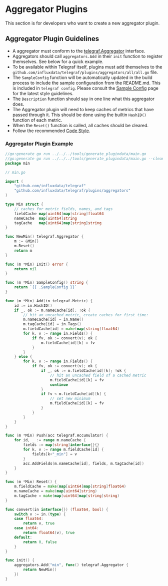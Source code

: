 # Aggregator Plugins

This section is for developers who want to create a new aggregator plugin.

## Aggregator Plugin Guidelines

* A aggregator must conform to the [telegraf.Aggregator][] interface.
* Aggregators should call `aggregators.Add` in their `init` function to
  register themselves.  See below for a quick example.
* To be available within Telegraf itself, plugins must add themselves to the
  `github.com/influxdata/telegraf/plugins/aggregators/all/all.go` file.
* The `SampleConfig` function will be automatically updated in the build process to include
  the sample configuration from the README.md. This is included in `telegraf config`.  Please
  consult the [Sample Config][] page for the latest style guidelines.
* The `Description` function should say in one line what this aggregator does.
* The Aggregator plugin will need to keep caches of metrics that have passed
  through it. This should be done using the builtin `HashID()` function of
  each metric.
* When the `Reset()` function is called, all caches should be cleared.
* Follow the recommended [Code Style][].

### Aggregator Plugin Example

```go
//go:generate go run ../../../tools/generate_plugindata/main.go
//go:generate go run ../../../tools/generate_plugindata/main.go --clean
package min

// min.go

import (
    "github.com/influxdata/telegraf"
    "github.com/influxdata/telegraf/plugins/aggregators"
)

type Min struct {
    // caches for metric fields, names, and tags
    fieldCache map[uint64]map[string]float64
    nameCache  map[uint64]string
    tagCache   map[uint64]map[string]string
}

func NewMin() telegraf.Aggregator {
    m := &Min{}
    m.Reset()
    return m
}

func (m *Min) Init() error {
    return nil
}

func (m *Min) SampleConfig() string {
    return `{{ .SampleConfig }}`
}

func (m *Min) Add(in telegraf.Metric) {
    id := in.HashID()
    if _, ok := m.nameCache[id]; !ok {
        // hit an uncached metric, create caches for first time:
        m.nameCache[id] = in.Name()
        m.tagCache[id] = in.Tags()
        m.fieldCache[id] = make(map[string]float64)
        for k, v := range in.Fields() {
            if fv, ok := convert(v); ok {
                m.fieldCache[id][k] = fv
            }
        }
    } else {
        for k, v := range in.Fields() {
            if fv, ok := convert(v); ok {
                if _, ok := m.fieldCache[id][k]; !ok {
                    // hit an uncached field of a cached metric
                    m.fieldCache[id][k] = fv
                    continue
                }
                if fv < m.fieldCache[id][k] {
                    // set new minimum
                    m.fieldCache[id][k] = fv
                }
            }
        }
    }
}

func (m *Min) Push(acc telegraf.Accumulator) {
    for id, _ := range m.nameCache {
        fields := map[string]interface{}{}
        for k, v := range m.fieldCache[id] {
            fields[k+"_min"] = v
        }
        acc.AddFields(m.nameCache[id], fields, m.tagCache[id])
    }
}

func (m *Min) Reset() {
    m.fieldCache = make(map[uint64]map[string]float64)
    m.nameCache = make(map[uint64]string)
    m.tagCache = make(map[uint64]map[string]string)
}

func convert(in interface{}) (float64, bool) {
    switch v := in.(type) {
    case float64:
        return v, true
    case int64:
        return float64(v), true
    default:
        return 0, false
    }
}

func init() {
    aggregators.Add("min", func() telegraf.Aggregator {
        return NewMin()
    })
}
```

[telegraf.Aggregator]: https://godoc.org/github.com/influxdata/telegraf#Aggregator
[Sample Config]: https://github.com/influxdata/telegraf/blob/master/docs/developers/SAMPLE_CONFIG.md
[Code Style]: https://github.com/influxdata/telegraf/blob/master/docs/developers/CODE_STYLE.md
